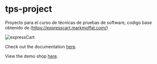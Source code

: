 # tps-project
Proyecto para el curso de técnicas de pruebas de software, codigo base obtenido de (https://expresscart.markmoffat.com/) 



![expressCart](https://raw.githubusercontent.com/mrvautin/expressCart/master/public/images/logo.png)

Check out the documentation [here](https://github.com/mrvautin/expressCart/wiki).

View the demo shop [here](https://expresscart-demo.markmoffat.com/).

